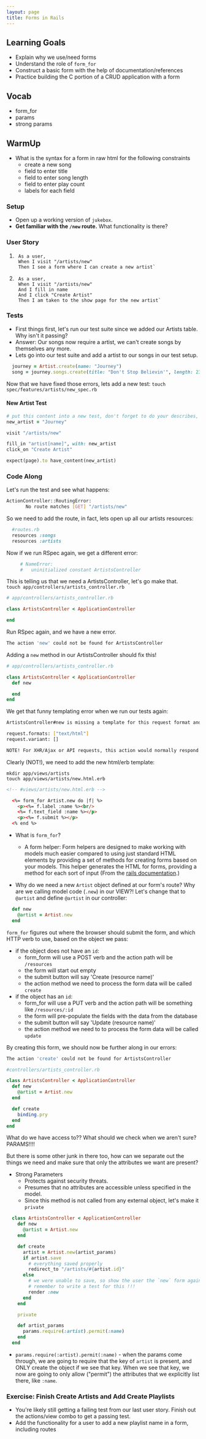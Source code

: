```yaml
---
layout: page
title: Forms in Rails
---
```


## Learning Goals

* Explain why we use/need forms
* Understand the role of `form_for`
* Construct a basic form with the help of documentation/references
* Practice building the C portion of a CRUD application with a form

## Vocab
* form_for
* params
* strong params

## WarmUp
* What is the syntax for a form in raw html for the following constraints
  * create a new song
  * field to enter title  
  * field to enter song length
  * field to enter play count
  * labels for each field

### Setup

* Open up a working version of `jukebox`.
* **Get familiar with the `/new` route.** What functionality is there?

### User Story

1. ```
    As a user,
    When I visit "/artists/new"
    Then I see a form where I can create a new artist`
    ```

2. ```
    As a user,
    When I visit "/artists/new"
    And I fill in name
    And I click "Create Artist"
    Then I am taken to the show page for the new artist`
    ```

### Tests

- First things first, let's run our test suite since we added our Artists table. Why isn't it passing?
- Answer: Our songs now require a artist, we can't create songs by themselves any more.
- Lets go into our test suite and add a artist to our songs in our test setup.

```ruby
  journey = Artist.create(name: "Journey")
  song = journey.songs.create(title: "Don't Stop Believin'", length: 231, play_count: 0)
```

Now that we have fixed those errors, lets add a new test:
`touch spec/features/artists/new_spec.rb`

#### New Artist Test

```ruby
# put this content into a new test, don't forget to do your describes, etc
new_artist = "Journey"

visit "/artists/new"

fill_in "artist[name]", with: new_artist
click_on "Create Artist"

expect(page).to have_content(new_artist)
```

### Code Along

Let's run the test and see what happens:

```bash
ActionController::RoutingError:
       No route matches [GET] "/artists/new"
```

So we need to add the route, in fact, lets open up all our artists resources:

```ruby
  #routes.rb
  resources :songs
  resources :artists
```

Now if we run RSpec again, we get a different error:

```bash
     # NameError:
     #   uninitialized constant ArtistsController
```

This is telling us that we need a ArtistsController, let's go make that.  
`touch app/controllers/artists_controller.rb`

```ruby
# app/controllers/artists_controller.rb

class ArtistsController < ApplicationController

end
```
Run RSpec again, and we have a new error.

```bash
The action 'new' could not be found for ArtistsController
```

Adding a `new` method in our ArtistsController should fix this!

```ruby
# app/controllers/artists_controller.rb

class ArtistsController < ApplicationController
  def new

  end
end
```

We get that funny templating error when we run our tests again:

```bash
ArtistsController#new is missing a template for this request format and variant.

request.formats: ["text/html"]
request.variant: []

NOTE! For XHR/Ajax or API requests, this action would normally respond with 204 No Content: an empty white screen. Since you're loading it in a web browser, we assume that you expected to actually render a template, not nothing, so we're showing an error to be extra-clear. If you expect 204 No Content, carry on. That's what you'll get from an XHR or API request. Give it a shot.
```

Clearly (NOT!), we need to add the new html/erb template:  

```
mkdir app/views/artists
touch app/views/artists/new.html.erb
```

```html
<!-- #views/artists/new.html.erb -->

  <%= form_for Artist.new do |f| %>
    <p><%= f.label :name %><br/>
    <%= f.text_field :name %></p>
    <p><%= f.submit %></p>
  <% end %>
```

* What is `form_for`?
  - A form helper: Form helpers are designed to make working with models much easier compared to using just standard HTML elements by providing a set of methods for creating forms based on your models. This helper generates the HTML for forms, providing a method for each sort of input (From the [rails documentation](http://api.rubyonrails.org/v5.1/classes/ActionView/Helpers/FormHelper.html).)

* Why do we need a new `Artist` object defined at our form's route? Why are we calling model code (`.new`) in our VIEW?! Let's change that to `@artist` and define `@artist` in our controller:

```ruby
  def new
    @artist = Artist.new
  end
```

`form_for` figures out where the browser should submit the form, and which HTTP verb to use, based on the object we pass:

* if the object does not have an `id`:
  * form_form will use a POST verb and the action path will be `/resources`
  * the form will start out empty
  * the submit button will say 'Create (resource name)'
  * the action method we need to process the form data will be called `create`
* if the object has an `id`:
  * form_for will use a PUT verb and the action path will be something like `/resources/:id`
  * the form will pre-populate the fields with the data from the database
  * the submit button will say 'Update (resource name)'
  * the action method we need to to process the form data will be called `update`

By creating this form, we should now be further along in our errors:

```bash
The action 'create' could not be found for ArtistsController
```

```ruby
#controllers/artists_controller.rb

class ArtistsController < ApplicationController
  def new
    @artist = Artist.new
  end

  def create
    binding.pry
  end
end
```

What do we have access to?? What should we check when we aren't sure? PARAMS!!!!

But there is some other junk in there too, how can we separate out the things we need and make sure that only the attributes we want are present?

- Strong Parameters
  - Protects against security threats.
  - Presumes that no attributes are accessible unless specified in the model.
  - Since this method is not called from any external object, let's make it `private`

```ruby
  class ArtistsController < ApplicationController
    def new
      @artist = Artist.new
    end

    def create
      artist = Artist.new(artist_params)
      if artist.save
        # everything saved properly
        redirect_to "/artists/#{artist.id}"
      else
        # we were unable to save, so show the user the `new` form again
        # remember to write a test for this !!!
        render :new
      end
    end

    private

    def artist_params
      params.require(:artist).permit(:name)
    end
  end
  ```

  - `params.require(:artist).permit(:name)` - when the params come through, we are going to require that the key of `artist` is present, and ONLY create the object if we see that key. When we see that key, we now are going to only allow ("permit") the attributes that we explicitly list there, like `:name`.


### Exercise: Finish Create Artists and Add Create Playlists

- You're likely still getting a failing test from our last user story. Finish out the actions/view combo to get a passing test.
- Add the functionality for a user to add a new playlist name in a form, including routes
